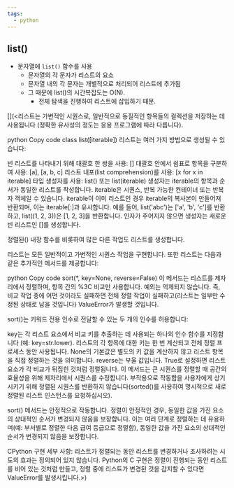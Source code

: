 ```yaml
---
tags:
  - python
---
```

## list()
- 문자열에 `list()` 함수를 사용
	- 문자열의 각 문자가 리스트의 요소
	- 문자열 내의 각 문자는 개별적으로 처리되어 리스트에 추가됨
	- 그 때문에 list()의 시간복잡도는 O(N).
		- 전체 탐색을 진행하여 리스트에 삽입하기 때문.




[](<리스트는 가변적인 시퀀스로, 일반적으로 동질적인 항목들의 컬렉션을 저장하는 데 사용됩니다 (정확한 유사성의 정도는 응용 프로그램에 따라 다릅니다).

python
Copy code
class list([iterable])
리스트는 여러 가지 방법으로 생성될 수 있습니다:

빈 리스트를 나타내기 위해 대괄호 한 쌍을 사용: []
대괄호 안에서 쉼표로 항목을 구분하여 사용: [a], [a, b, c]
리스트 내포(list comprehension)를 사용: [x for x in iterable]
타입 생성자를 사용: list() 또는 list(iterable)
생성자는 iterable의 항목과 순서가 동일한 리스트를 작성합니다. iterable은 시퀀스, 반복 가능한 컨테이너 또는 반복자 객체일 수 있습니다. iterable이 이미 리스트인 경우 iterable의 복사본이 만들어져 반환되며, 이는 iterable[:]과 유사합니다. 예를 들어, list('abc')는 ['a', 'b', 'c']를 반환하고, list((1, 2, 3))은 [1, 2, 3]을 반환합니다. 인자가 주어지지 않으면 생성자는 새로운 빈 리스트인 []를 생성합니다.

정렬된() 내장 함수를 비롯하여 많은 다른 작업도 리스트를 생성합니다.

리스트는 모든 일반적이고 가변적인 시퀀스 작업을 구현합니다. 또한 리스트는 다음과 같은 추가적인 메서드를 제공합니다:

python
Copy code
sort(*, key=None, reverse=False)
이 메서드는 리스트를 제자리에서 정렬하며, 항목 간의 %3C 비교만 사용합니다. 예외는 억제되지 않습니다. 즉, 비교 작업 중에 어떤 것이라도 실패하면 전체 정렬 작업이 실패하고(리스트는 일부만 수정된 상태로 남을 것입니다) ValueError가 발생할 것입니다.

sort()는 키워드 전용 인수로 전달할 수 있는 두 개의 인수를 허용합니다:

key는 각 리스트 요소에서 비교 키를 추출하는 데 사용되는 하나의 인수 함수를 지정합니다 (예: key=str.lower). 리스트의 각 항목에 대한 키는 한 번 계산되고 전체 정렬 프로세스 동안 사용됩니다. None의 기본값은 별도의 키 값을 계산하지 않고 리스트 항목을 직접 정렬하는 것을 의미합니다.
reverse는 부울 값입니다. True로 설정하면 리스트 요소가 각 비교가 뒤집힌 것처럼 정렬됩니다.
이 메서드는 큰 시퀀스를 정렬할 때 공간의 효율성을 위해 제자리에서 시퀀스를 수정합니다. 부작용으로 작동함을 사용자에게 상기시키기 위해 정렬된 시퀀스를 반환하지 않습니다(sorted()를 사용하여 명시적으로 새로 정렬된 리스트 인스턴스를 요청하십시오).

sort() 메서드는 안정적으로 작동합니다. 정렬이 안정적인 경우, 동일한 값을 가진 요소의 상대적인 순서가 변경되지 않음을 보장합니다. 이는 여러 단계로 정렬하는 데 유용하며(예: 부서별로 정렬한 다음 급여 등급으로 정렬함), 동일한 값을 가진 요소의 상대적인 순서가 변경되지 않음을 보장합니다.

CPython 구현 세부 사항: 리스트가 정렬되는 동안 리스트를 변경하거나 조사하려는 시도의 효과는 정의되어 있지 않습니다. Python의 C 구현은 정렬이 진행되는 동안 리스트를 비어 있는 것처럼 만들고, 정렬 중에 리스트가 변경된 것을 감지할 수 있다면 ValueError를 발생시킵니다.>)